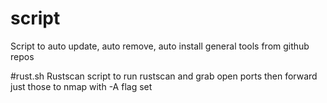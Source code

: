 # script
Script to auto update, auto remove, auto install general tools from github repos

#rust.sh
Rustscan script to run rustscan and grab open ports then forward just those to nmap with -A flag set
